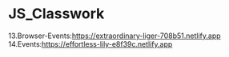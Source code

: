 # JS_Classwork
13.Browser-Events:https://extraordinary-liger-708b51.netlify.app
14.Events:https://effortless-lily-e8f39c.netlify.app
